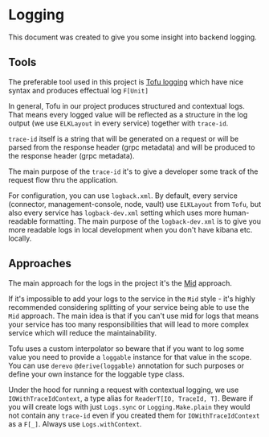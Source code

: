 # Logging

This document was created to give you some insight into backend logging.

## Tools

The preferable tool used in this project is [Tofu logging](https://docs.tofu.tf/docs/tofu.logging.home)
which have nice syntax and produces effectual log `F[Unit]`

In general, Tofu in our project produces structured and contextual logs.
That means every logged value will be reflected as a structure in the log output (we use `ELKLayout` in every service)
together with `trace-id`.

`trace-id` itself is a string that will be generated on a request or will be parsed from the response header (grpc metadata)
and will be produced to the response header (grpc metadata).

The main purpose of the `trace-id` it's to give a developer some track of the request flow thru the application.


For configuration, you can use `logback.xml`. By default, every service (connector, management-console, node, vault)
use `ELKLayout` from `Tofu`, but also every service has `logback-dev.xml` setting which uses more human-readable formatting.
The main purpose of the `logback-dev.xml` is to give you more readable logs in local development when you don't have kibana etc. locally.


## Approaches

The main approach for the logs in the project it's the [Mid](https://docs.tofu.tf/docs/mid) approach.

If it's impossible to add your logs to the service in the `Mid` style - it's highly recommended considering
splitting of your service being able to use the `Mid` approach. The main idea is that if you can't use mid for logs that means
your service has too many responsibilities that will lead to more complex service which will reduce the maintainability.

Tofu uses a custom interpolator so beware that if you want to log some value you need to provide a `loggable` 
instance for that value in the scope. You can use `derevo` `@derive(loggable)` annotation for such purposes or define
your own
instance for the loggable type class.

Under the hood for running a request with contextual logging, we use `IOWithTraceIdContext`, a type
alias for `ReaderT[IO, TraceId, T]`. Beware if you will create logs with just `Logs.sync` or `Logging.Make.plain`
they would not contain any `trace-id` even if you created them for `IOWithTraceIdContext` as a `F[_]`. Always use
`Logs.withContext`.
